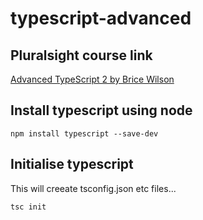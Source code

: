 # typescript-advanced

## Pluralsight course link
[Advanced TypeScript 2 by Brice Wilson](https://app.pluralsight.com/library/courses/typescript-advanced/table-of-contents)

## Install typescript using node
```
npm install typescript --save-dev
```

## Initialise typescript
This will creeate tsconfig.json etc files...
```
tsc init
```
